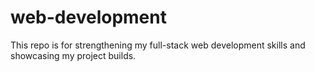 # web-development
This repo is for strengthening my full-stack web development skills and showcasing my project builds.
